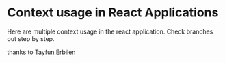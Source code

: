 # Context usage in React Applications

Here are multiple context usage in the react application. 
Check branches out step by step.




thanks to [Tayfun Erbilen](/@tayfunerbilen) 
